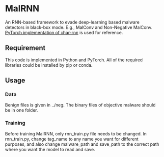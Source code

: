 # MalRNN
An RNN-based framework to evade deep-learning based malware detectors in black-box mode. E.g., MalConv and Non-Negative MalConv.
[PyTorch implementation of char-rnn](https://github.com/spro/char-rnn.pytorch) is used for reference.
## Requirement
This code is implemented in Python and PyTorch. All of the required libraries could be installed by pip or conda. 
## Usage
### Data
Benign files is given in ../neg. The binary files of objective malware should be in one folder. 
### Training
Before training MalRNN, only rnn_train.py file needs to be changed. In rnn_train.py, change tag_name to any name you want for different purposes, and also change malware_path and save_path to the correct path where you want the model to read and save.

